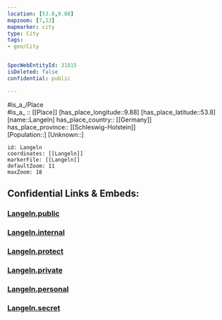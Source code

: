 ```yaml
---
location: [53.8,9.88] 
mapzoom: [7,12] 
mapmarker: city 
type: City
tags:
- geo/City


SpocWebEntityId: 31815
isDeleted: false
confidential: public

---
```

#is_a_/Place  
#is_a_ :: [[Place]] 
[has_place_longitude::9.88] 
[has_place_latitude::53.8] 
[name::Langeln] 
has_place_country:: [[Germany]]  
has_place_province:: [[Schleswig-Holstein]]  
[Population::] 
[Unknown::] 


```leaflet
id: Langeln
coordinates: [[Langeln]] 
markerFile: [[Langeln]] 
defaultZoom: 11 
maxZoom: 18
```


## Confidential Links & Embeds: 

### [Langeln.public](/_public/\Earth\Continent\Europe\Europe~Central\Germany\Germany~West\Schleswig-Holstein\counties~SH\Pinneberg\cities~Pinneberg\Rantzau\boroughs~RantzauLangeln.public.md) 

### [Langeln.internal](/_internal/\Earth\Continent\Europe\Europe~Central\Germany\Germany~West\Schleswig-Holstein\counties~SH\Pinneberg\cities~Pinneberg\Rantzau\boroughs~RantzauLangeln.internal.md) 

### [Langeln.protect](/_protect/\Earth\Continent\Europe\Europe~Central\Germany\Germany~West\Schleswig-Holstein\counties~SH\Pinneberg\cities~Pinneberg\Rantzau\boroughs~RantzauLangeln.protect.md) 

### [Langeln.private](/_private/\Earth\Continent\Europe\Europe~Central\Germany\Germany~West\Schleswig-Holstein\counties~SH\Pinneberg\cities~Pinneberg\Rantzau\boroughs~RantzauLangeln.private.md) 

### [Langeln.personal](/_personal/\Earth\Continent\Europe\Europe~Central\Germany\Germany~West\Schleswig-Holstein\counties~SH\Pinneberg\cities~Pinneberg\Rantzau\boroughs~RantzauLangeln.personal.md) 

### [Langeln.secret](/_secret/\Earth\Continent\Europe\Europe~Central\Germany\Germany~West\Schleswig-Holstein\counties~SH\Pinneberg\cities~Pinneberg\Rantzau\boroughs~RantzauLangeln.secret.md)

